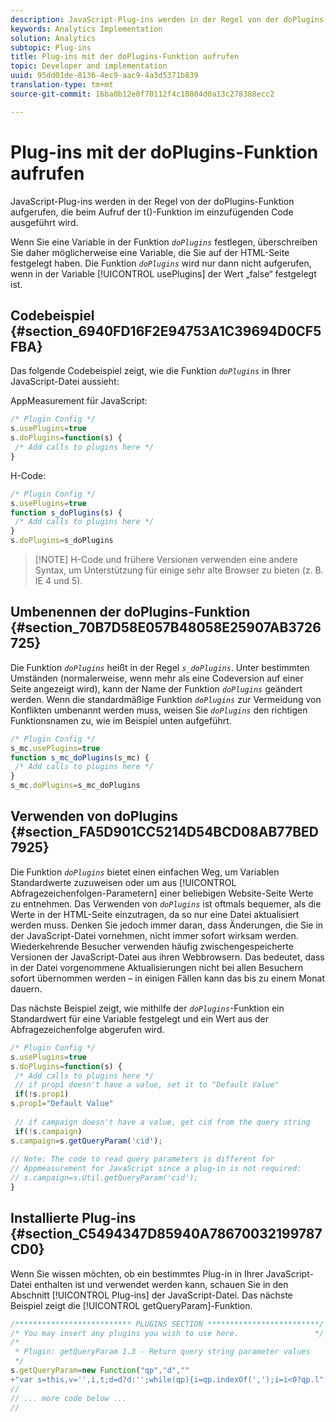 ```yaml
---
description: JavaScript-Plug-ins werden in der Regel von der doPlugins-Funktion aufgerufen, die beim Aufruf der t()-Funktion im einzufügenden Code ausgeführt wird.
keywords: Analytics Implementation
solution: Analytics
subtopic: Plug-ins
title: Plug-ins mit der doPlugins-Funktion aufrufen
topic: Developer and implementation
uuid: 95dd01de-8136-4ec9-aac9-4a3d5371b839
translation-type: tm+mt
source-git-commit: 16ba0b12e0f70112f4c10804d0a13c278388ecc2

---
```



# Plug-ins mit der doPlugins-Funktion aufrufen

JavaScript-Plug-ins werden in der Regel von der doPlugins-Funktion aufgerufen, die beim Aufruf der t()-Funktion im einzufügenden Code ausgeführt wird.

Wenn Sie eine Variable in der Funktion *`doPlugins`* festlegen, überschreiben Sie daher möglicherweise eine Variable, die Sie auf der HTML-Seite festgelegt haben. Die Funktion *`doPlugins`* wird nur dann nicht aufgerufen, wenn in der Variable [!UICONTROL usePlugins] der Wert „false“ festgelegt ist.

## Codebeispiel {#section_6940FD16F2E94753A1C39694D0CF5FBA}

Das folgende Codebeispiel zeigt, wie die Funktion *`doPlugins`* in Ihrer JavaScript-Datei aussieht:

AppMeasurement für JavaScript:

```js
/* Plugin Config */ 
s.usePlugins=true 
s.doPlugins=function(s) { 
 /* Add calls to plugins here */ 
}
```

H-Code:

```js
/* Plugin Config */ 
s.usePlugins=true 
function s_doPlugins(s) { 
 /* Add calls to plugins here */ 
} 
s.doPlugins=s_doPlugins
```

> [!NOTE] H-Code und frühere Versionen verwenden eine andere Syntax, um Unterstützung für einige sehr alte Browser zu bieten (z. B. IE 4 und 5).

## Umbenennen der doPlugins-Funktion {#section_70B7D58E057B48058E25907AB3726725}

Die Funktion *`doPlugins`* heißt in der Regel *`s_doPlugins`*. Unter bestimmten Umständen (normalerweise, wenn mehr als eine Codeversion auf einer Seite angezeigt wird), kann der Name der Funktion *`doPlugins`* geändert werden. Wenn die standardmäßige Funktion *`doPlugins`* zur Vermeidung von Konflikten umbenannt werden muss, weisen Sie *`doPlugins`* den richtigen Funktionsnamen zu, wie im Beispiel unten aufgeführt.

```js
/* Plugin Config */ 
s_mc.usePlugins=true 
function s_mc_doPlugins(s_mc) { 
 /* Add calls to plugins here */ 
} 
s_mc.doPlugins=s_mc_doPlugins 
```

## Verwenden von doPlugins {#section_FA5D901CC5214D54BCD08AB77BED7925}

Die Funktion *`doPlugins`* bietet einen einfachen Weg, um Variablen Standardwerte zuzuweisen oder um aus [!UICONTROL Abfragezeichenfolgen-Parametern] einer beliebigen Website-Seite Werte zu entnehmen. Das Verwenden von *`doPlugins`* ist oftmals bequemer, als die Werte in der HTML-Seite einzutragen, da so nur eine Datei aktualisiert werden muss. Denken Sie jedoch immer daran, dass Änderungen, die Sie in der JavaScript-Datei vornehmen, nicht immer sofort wirksam werden. Wiederkehrende Besucher verwenden häufig zwischengespeicherte Versionen der JavaScript-Datei aus ihren Webbrowsern. Das bedeutet, dass in der Datei vorgenommene Aktualisierungen nicht bei allen Besuchern sofort übernommen werden – in einigen Fällen kann das bis zu einem Monat dauern.

Das nächste Beispiel zeigt, wie mithilfe der *`doPlugins`*-Funktion ein Standardwert für eine Variable festgelegt und ein Wert aus der Abfragezeichenfolge abgerufen wird.

```js
/* Plugin Config */ 
s.usePlugins=true 
s.doPlugins=function(s) { 
 /* Add calls to plugins here */ 
 // if prop1 doesn't have a value, set it to "Default Value" 
 if(!s.prop1) 
s.prop1="Default Value" 
 
 // if campaign doesn't have a value, get cid from the query string 
 if(!s.campaign) 
s.campaign=s.getQueryParam('cid'); 
 
// Note: The code to read query parameters is different for  
// Appmeasurement for JavaScript since a plug-in is not required: 
// s.campaign=s.Util.getQueryParam('cid'); 
} 
```

## Installierte Plug-ins {#section_C5494347D85940A78670032199787CD0}

Wenn Sie wissen möchten, ob ein bestimmtes Plug-in in Ihrer JavaScript-Datei enthalten ist und verwendet werden kann, schauen Sie in den Abschnitt [!UICONTROL Plug-ins] der JavaScript-Datei. Das nächste Beispiel zeigt die [!UICONTROL getQueryParam]-Funktion.

```js
/************************** PLUGINS SECTION *************************/ 
/* You may insert any plugins you wish to use here.                 */ 
/* 
 * Plugin: getQueryParam 1.3 - Return query string parameter values 
 */ 
s.getQueryParam=new Function("qp","d","" 
+"var s=this,v='',i,t;d=d?d:'';while(qp){i=qp.indexOf(',');i=i<0?qp.l" 
// 
// ... more code below ...
// 
```

